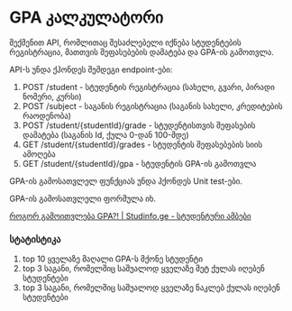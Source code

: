 # GPA კალკულატორი

შექმენით API, რომლითაც შესაძლებელი იქნება სტუდენტების რეგისტრაცია, მათთვის შეფასებების დამატება და GPA-ის გამოთვლა.

API-ს უნდა ქჰონდეს შემდეგი endpoint-ები:

1. POST /student - სტუდენტის რეგისტრაცია (სახელი, გვარი, პირადი ნომერი, კურსი)
2. POST /subject - საგანის რეგისტრაცია (საგანის სახელი, კრედიტების რაოდენობა)
3. POST /student/{studentId}/grade - სტუდენტისთვის შეფასების დამატება (საგანის Id, ქულა 0-დან 100-მდე)
4. GET /student/{studentId}/grades - სტუდენტის შეფასებების სიის ამოღება
5. GET /student/{studentId}/gpa - სტუდენტის GPA-ის გამოთვლა

GPA-ის გამოსათვლელ ფუნქციას უნდა ჰქონდეს Unit test-ები.

GPA-ის გამოსათვლელი ფორმულა იხ.

[როგორ გამოითვლება GPA?! | Studinfo.ge - სტუდენტური ამბები](https://studinfo.ge/2015/03/23/rogor-gamoitvleba-gpa/)

### სტატისტიკა

1. top 10 ყველაზე მაღალი GPA-ს მქონე სტუდენტი
2. top 3 საგანი, რომელშიც საშუალოდ ყველაზე მეტ ქულას იღებენ სტუდენტები
3. top 3 საგანი, რომელშიც საშუალოდ ყველაზე ნაკლებ ქულას იღებენ სტუდენტები